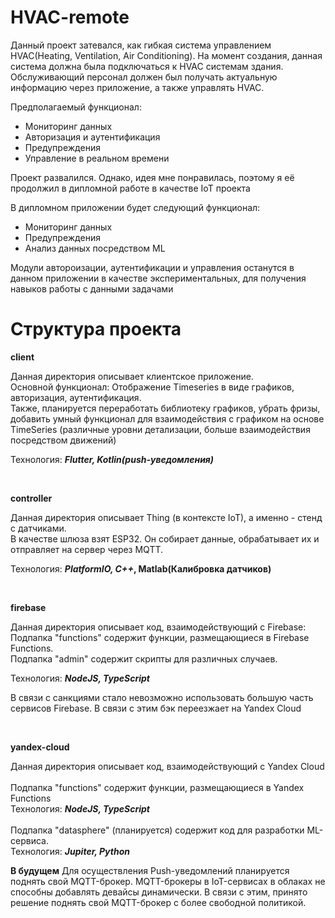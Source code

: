 # HVAC-remote

Данный проект затевался, как гибкая система управлением HVAC(Heating, Ventilation, Air Conditioning). 
На момент создания, данная система должна была подключаться к HVAC системам здания. Обслуживающий персонал должен был получать актуальную информацию через приложение, а также управлять HVAC.

Предполагаемый функционал:
- Мониторинг данных
- Авторизация и аутентификация
- Предупреждения
- Управление в реальном времени
  
 Проект развалился. Однако, идея мне понравилась, поэтому я её продолжил в дипломной работе в качестве IoT проекта
 
В дипломном приложении будет следующий функционал:
- Мониторинг данных
- Предупреждения
- Анализ данных посредством ML

Модули автороизации, аутентификации и управления останутся в данном приложении в качестве экспериментальных, для получения навыков работы с данными задачами

# Структура проекта

**client**

Данная директория описывает клиентское приложение.<br /> 
Основной функционал: Отображение Timeseries в виде графиков, авторизация, аутентификация. <br />
Также, планируется переработать библиотеку графиков, убрать фризы, добавить умный функционал для взаимодействия с графиком на основе TimeSeries (различные уровни детализации, больше взаимодействия посредством движений)

Технология: **_Flutter, Kotlin(push-уведомления)_**

<br />

**controller**

Данная директория описывает Thing (в контексте IoT), а именно - стенд с датчиками. <br />
В качестве шлюза взят ESP32. Он собирает данные, обрабатывает их и отправляет на сервер через MQTT.

Технология: **_PlatformIO, С++_, Matlab(Калибровка датчиков)**

<br />

**firebase**

Данная директория описывает код, взаимодействующий с Firebase: <br />
Подпапка "functions" содержит функции, размещающиеся в Firebase Functions. <br />
Подпапка "admin" содержит скрипты для различных случаев.

Технология: **_NodeJS, TypeScript_**

В связи с санкциями стало невозможно использовать большую часть сервисов Firebase. В связи с этим бэк переезжает на Yandex Cloud

<br />

**yandex-cloud**

Данная директория описывает код, взаимодействующий с Yandex Cloud <br /> <br />
Подпапка "functions" содержит функции, размещающиеся в Yandex Functions <br /> Технология: **_NodeJS, TypeScript_** <br /> <br />
Подпапка "datasphere" (планируется) содержит код для разработки ML-сервиса. <br /> Технология: **_Jupiter, Python_** <br />

**В будущем**
Для осуществления Push-уведомлений планируется поднять свой MQTT-брокер.  MQTT-брокеры в IoT-сервисах в облаках не способны добавлять девайсы динамически. В связи с этим, принято решение поднять свой MQTT-брокер с более свободной политикой.
